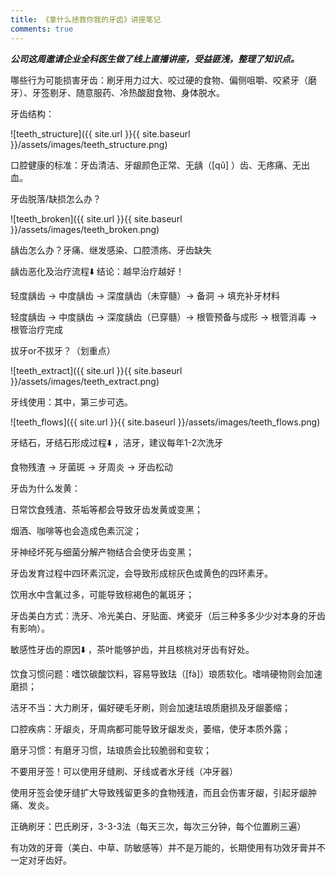 ```yaml
---
title: 《拿什么拯救你我的牙齿》讲座笔记
comments: true
---
```


_**公司这周邀请企业全科医生做了线上直播讲座，受益匪浅，整理了知识点。**_

哪些行为可能损害牙齿：刷牙用力过大、咬过硬的食物、偏侧咀嚼、咬紧牙（磨牙）、牙签剔牙、随意服药、冷热酸甜食物、身体脱水。

牙齿结构：

![teeth_structure]({{ site.url }}{{ site.baseurl }}/assets/images/teeth_structure.png)

口腔健康的标准：牙齿清洁、牙龈颜色正常、无龋（[qǔ] ）齿、无疼痛、无出血。

牙齿脱落/缺损怎么办？

![teeth_broken]({{ site.url }}{{ site.baseurl }}/assets/images/teeth_broken.png)

龋齿怎么办？牙痛、继发感染、口腔溃疡、牙齿缺失

龋齿恶化及治疗流程⬇️ 结论：越早治疗越好！

轻度龋齿 -> 中度龋齿 -> 深度龋齿（未穿髓）-> 备洞 -> 填充补牙材料

轻度龋齿 -> 中度龋齿 -> 深度龋齿（已穿髓）-> 根管预备与成形 -> 根管消毒 -> 根管治疗完成

拔牙or不拔牙？（划重点）

![teeth_extract]({{ site.url }}{{ site.baseurl }}/assets/images/teeth_extract.png)

牙线使用：其中，第三步可选。

![teeth_flows]({{ site.url }}{{ site.baseurl }}/assets/images/teeth_flows.png)

牙结石，牙结石形成过程⬇️ ，洁牙，建议每年1-2次洗牙

食物残渣 -> 牙菌斑 -> 牙周炎 -> 牙齿松动

牙齿为什么发黄：

日常饮食残渣、茶垢等都会导致牙齿发黄或变黑；

烟酒、咖啡等也会造成色素沉淀；

牙神经坏死与细菌分解产物结合会使牙齿变黑；

牙齿发育过程中四环素沉淀，会导致形成棕灰色或黄色的四环素牙。

饮用水中含氟过多，可能导致棕褐色的氟斑牙；

牙齿美白方式：洗牙、冷光美白、牙贴面、烤瓷牙（后三种多多少少对本身的牙齿有影响）。

敏感性牙齿的原因⬇️ ，茶叶能够护齿，并且核桃对牙齿有好处。

饮食习惯问题：嗜饮碳酸饮料，容易导致珐（[fà]）琅质软化。嗜啃硬物则会加速磨损；

洁牙不当：大力刷牙，偏好硬毛牙刷，则会加速珐琅质磨损及牙龈萎缩；

口腔疾病：牙龈炎，牙周病都可能导致牙龈发炎，萎缩，使牙本质外露；

磨牙习惯：有磨牙习惯，珐琅质会比较脆弱和变软；

不要用牙签！可以使用牙缝刷、牙线或者水牙线（冲牙器）

使用牙签会使牙缝扩大导致残留更多的食物残渣，而且会伤害牙龈，引起牙龈肿痛、发炎。

正确刷牙：巴氏刷牙，3-3-3法（每天三次，每次三分钟，每个位置刷三遍）

有功效的牙膏（美白、中草、防敏感等）并不是万能的，长期使用有功效牙膏并不一定对牙齿好。